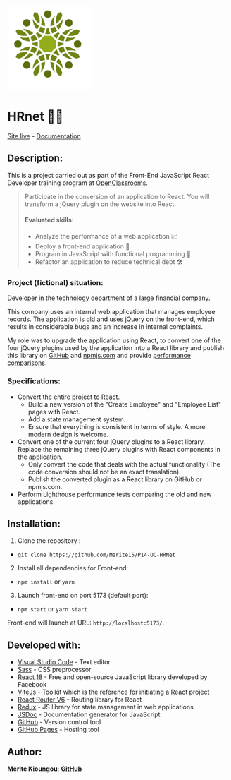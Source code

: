 ![HRnet](/public/logo192.png)

# HRnet 👥💼

[Site live](https://p14-oc-hr-net.vercel.app/) - [Documentation](https://merite15.github.io/P14-OC-HRNet/) 

## Description:

This is a project carried out as part of the Front-End JavaScript React Developer training program at [OpenClassrooms](https://openclassrooms.com/en/paths/517-javascript-react-developer).

> Participate in the conversion of an application to React. You will transform a jQuery plugin on the website into React.
>
> #### Evaluated skills:
>
> -   Analyze the performance of a web application 📈
> -   Deploy a front-end application 🚀
> -   Program in JavaScript with functional programming 🤖
> -   Refactor an application to reduce technical debt 🛠️

### Project (fictional) situation:

Developer in the technology department of a large financial company.

This company uses an internal web application that manages employee records. The application is old and uses jQuery on the front-end, which results in considerable bugs and an increase in internal complaints.

My role was to upgrade the application using React, to convert one of the four jQuery plugins used by the application into a React library and publish this library on [GitHub](https://github.com/Merite15/P14-OC-Modal-Library) and [npmjs.com](https://www.npmjs.com/package/vite-react-modal) and provide [performance comparisons](/lighthouse-repport).

### Specifications:

-   Convert the entire project to React.
    -   Build a new version of the "Create Employee" and "Employee List" pages with React.
    -   Add a state management system.
    -   Ensure that everything is consistent in terms of style. A more modern design is welcome.
-   Convert one of the current four jQuery plugins to a React library. Replace the remaining three jQuery plugins with React components in the application.
    -   Only convert the code that deals with the actual functionality (The code conversion should not be an exact translation).
    -   Publish the converted plugin as a React library on GitHub or npmjs.com.
-   Perform Lighthouse performance tests comparing the old and new applications.

## Installation:

1. Clone the repository :

-   `git clone https://github.com/Merite15/P14-OC-HRNet`

2. Install all dependencies for Front-end:

-   `npm install` or `yarn`

3. Launch front-end on port 5173 (default port):

-   `npm start` or `yarn start`

Front-end will launch at URL:
`http://localhost:5173/`.

## Developed with:

-   [Visual Studio Code](https://code.visualstudio.com/) - Text editor
-   [Sass](https://sass-lang.com/) - CSS preprocessor
-   [React 18](https://reactjs.org/) - Free and open-source JavaScript library developed by Facebook
-   [ViteJs](https://https://vitejs.dev//) - Toolkit which is the reference for initiating a React project
-   [React Router V6](https://reactrouter.com/) - Routing library for React
-   [Redux](https://redux.js.org/) - JS library for state management in web applications
-   [JSDoc](https://jsdoc.app/) - Documentation generator for JavaScript
-   [GitHub](https://github.com/) - Version control tool
-   [GitHub Pages](https://vercel.com/) - Hosting tool

## Author:

**Merite Kioungou**: [**GitHub**](https://github.com/merite15/)